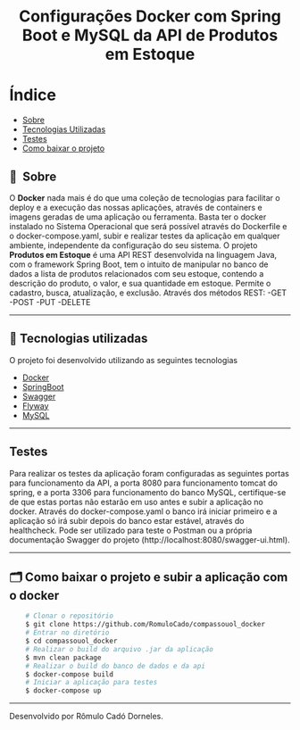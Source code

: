 <h1 align="center">Configurações Docker com Spring Boot e MySQL da API de Produtos em Estoque<h1>

# Índice

- [Sobre](#-sobre)
- [Tecnologias Utilizadas](#-tecnologias-utilizadas)
- [Testes](#testes)
- [Como baixar o projeto](#-como-baixar-o-projeto)

## 🔖&nbsp; Sobre

O **Docker** nada mais é do que uma coleção de tecnologias para facilitar o deploy e a execução das nossas aplicações, através de containers e imagens geradas de uma aplicação ou ferramenta. Basta ter o docker instalado no Sistema Operacional que será possível através do Dockerfile e o docker-compose.yaml, subir e realizar testes da aplicação em qualquer ambiente, independente da configuração do seu sistema.
O projeto **Produtos em Estoque** é uma API REST desenvolvida na linguagem Java, com o framework Spring Boot, tem o intuito de manipular no banco de dados a lista de produtos 
relacionados com seu estoque, contendo a descrição do produto, o valor, e sua quantidade em estoque. Permite o cadastro, busca, atualização, e exclusão.
Através dos métodos REST:
-GET
-POST
-PUT
-DELETE


---

## 🚀 Tecnologias utilizadas

O projeto foi desenvolvido utilizando as seguintes tecnologias

- [Docker](https://www.docker.com/products/docker-desktop)
- [SpringBoot](https://spring.io/projects/spring-boot)
- [Swagger](http://springfox.github.io/springfox/)
- [Flyway](https://flywaydb.org/documentation/usage/api/#download)
- [MySQL](https://www.mysql.com)

---

## Testes

Para realizar os testes da aplicação foram configuradas as seguintes portas para funcionamento da API, a porta 8080 para funcionamento tomcat do spring, e a porta 3306 para funcionamento do banco MySQL, certifique-se de que estas portas não estarão em uso antes e subir a aplicação no docker. Através do docker-compose.yaml o banco irá iniciar primeiro e a aplicação só irá subir depois do banco estar estável, através do healthcheck. Pode ser utilizado para teste o Postman ou a própria documentação Swagger do projeto (http://localhost:8080/swagger-ui.html).

---

## 🗂 Como baixar o projeto e subir a aplicação com o docker

```bash
    # Clonar o repositório
    $ git clone https://github.com/RomuloCado/compassouol_docker
    # Entrar no diretório
    $ cd compassouol_docker
    # Realizar o build do arquivo .jar da aplicação
    $ mvn clean package
    # Realizar o build do banco de dados e da api
    $ docker-compose build
    # Iniciar a aplicação para testes
    $ docker-compose up

```

---

Desenvolvido por Rômulo Cadó Dorneles.

